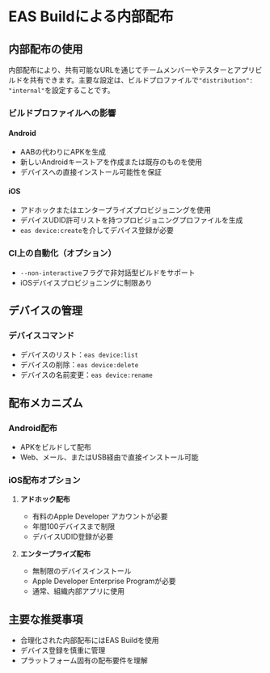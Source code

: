 # EAS Buildによる内部配布

## 内部配布の使用

内部配布により、共有可能なURLを通じてチームメンバーやテスターとアプリビルドを共有できます。主要な設定は、ビルドプロファイルで`"distribution": "internal"`を設定することです。

### ビルドプロファイルへの影響

#### Android
- AABの代わりにAPKを生成
- 新しいAndroidキーストアを作成または既存のものを使用
- デバイスへの直接インストール可能性を保証

#### iOS
- アドホックまたはエンタープライズプロビジョニングを使用
- デバイスUDID許可リストを持つプロビジョニングプロファイルを生成
- `eas device:create`を介してデバイス登録が必要

### CI上の自動化（オプション）
- `--non-interactive`フラグで非対話型ビルドをサポート
- iOSデバイスプロビジョニングに制限あり

## デバイスの管理

### デバイスコマンド
- デバイスのリスト：`eas device:list`
- デバイスの削除：`eas device:delete`
- デバイスの名前変更：`eas device:rename`

## 配布メカニズム

### Android配布
- APKをビルドして配布
- Web、メール、またはUSB経由で直接インストール可能

### iOS配布オプション
1. **アドホック配布**
   - 有料のApple Developer アカウントが必要
   - 年間100デバイスまで制限
   - デバイスUDID登録が必要

2. **エンタープライズ配布**
   - 無制限のデバイスインストール
   - Apple Developer Enterprise Programが必要
   - 通常、組織内部アプリに使用

## 主要な推奨事項
- 合理化された内部配布にはEAS Buildを使用
- デバイス登録を慎重に管理
- プラットフォーム固有の配布要件を理解
